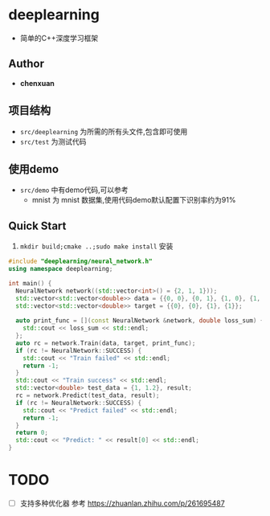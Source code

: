 # deeplearning
- 简单的C++深度学习框架
## Author
-  **chenxuan**
## 项目结构
-  `src/deeplearning` 为所需的所有头文件,包含即可使用
-  `src/test` 为测试代码
## 使用demo
-  `src/demo` 中有demo代码,可以参考
    - mnist 为 mnist 数据集,使用代码demo默认配置下识别率约为91%
## Quick Start
1. `mkdir build;cmake ..;sudo make install` 安装
```c++
#include "deeplearning/neural_network.h"
using namespace deeplearning;

int main() {
  NeuralNetwork network((std::vector<int>() = {2, 1, 1}));
  std::vector<std::vector<double>> data = {{0, 0}, {0, 1}, {1, 0}, {1, 1}};
  std::vector<std::vector<double>> target = {{0}, {0}, {1}, {1}};
  
  auto print_func = [](const NeuralNetwork &network, double loss_sum) {
    std::cout << loss_sum << std::endl;
  };
  auto rc = network.Train(data, target, print_func);
  if (rc != NeuralNetwork::SUCCESS) {
    std::cout << "Train failed" << std::endl;
    return -1;
  }
  std::cout << "Train success" << std::endl;
  std::vector<double> test_data = {1, 1.2}, result;
  rc = network.Predict(test_data, result);
  if (rc != NeuralNetwork::SUCCESS) {
    std::cout << "Predict failed" << std::endl;
    return -1;
  }
  return 0;
  std::cout << "Predict: " << result[0] << std::endl;
}
```
# TODO
- [ ] 支持多种优化器 参考 https://zhuanlan.zhihu.com/p/261695487
